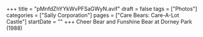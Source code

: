 +++
title = "pMnfdZhYYkWvPFSaGWyN.avif"
draft = false
tags = ["Photos"]
categories = ["Sally Corporation"]
pages = ["Care Bears: Care-A-Lot Castle"]
startDate = ""
+++
Cheer Bear and Funshine Bear at Dorney Park (1988)
